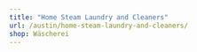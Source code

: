 ```yaml
---
title: "Home Steam Laundry and Cleaners"
url: /austin/home-steam-laundry-and-cleaners/
shop: Wäscherei
---
```

